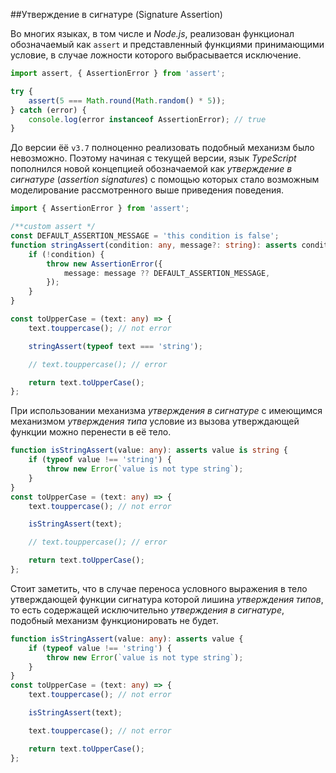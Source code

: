 ##Утверждение в сигнатуре (Signature Assertion)

Во многих языках, в том числе и _Node.js_, реализован функционал обозначаемый как `assert` и представленный функциями принимающими условие, в случае ложности которого выбрасывается исключение.

```ts
import assert, { AssertionError } from 'assert';

try {
    assert(5 === Math.round(Math.random() * 5));
} catch (error) {
    console.log(error instanceof AssertionError); // true
}
```

До версии ёё `v3.7` полноценно реализовать подобный механизм было невозможно. Поэтому начиная с текущей версии, язык _TypeScript_ пополнился новой концепцией обозначаемой как _утверждение в сигнатуре_ (_assertion signatures_) с помощью которых стало возможным моделирование рассмотренного выше приведения поведения.

```ts
import { AssertionError } from 'assert';

/**custom assert */
const DEFAULT_ASSERTION_MESSAGE = 'this condition is false';
function stringAssert(condition: any, message?: string): asserts condition {
    if (!condition) {
        throw new AssertionError({
            message: message ?? DEFAULT_ASSERTION_MESSAGE,
        });
    }
}

const toUpperCase = (text: any) => {
    text.touppercase(); // not error

    stringAssert(typeof text === 'string');

    // text.touppercase(); // error

    return text.toUpperCase();
};
```

При использовании механизма _утверждения в сигнатуре_ с имеющимся механизмом _утверждения типа_ условие из вызова утверждающей функции можно перенести в её тело.

```ts
function isStringAssert(value: any): asserts value is string {
    if (typeof value !== 'string') {
        throw new Error(`value is not type string`);
    }
}
const toUpperCase = (text: any) => {
    text.touppercase(); // not error

    isStringAssert(text);

    // text.touppercase(); // error

    return text.toUpperCase();
};
```

Стоит заметить, что в случае переноса условного выражения в тело утверждающей функции сигнатура которой лишина _утверждения типов_, то есть содержащей исключительно _утверждения в сигнатуре_, подобный механизм функционировать не будет.

```ts
function isStringAssert(value: any): asserts value {
    if (typeof value !== 'string') {
        throw new Error(`value is not type string`);
    }
}
const toUpperCase = (text: any) => {
    text.touppercase(); // not error

    isStringAssert(text);

    text.touppercase(); // not error

    return text.toUpperCase();
};
```
